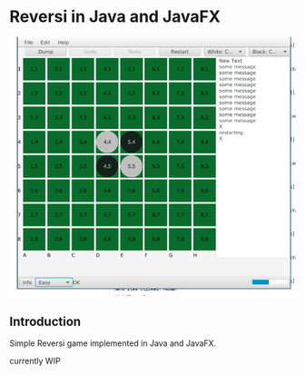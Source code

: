 # Reversi in Java and JavaFX

![img.png](img.png)

## Introduction

Simple Reversi game implemented in Java and JavaFX.

currently WIP
